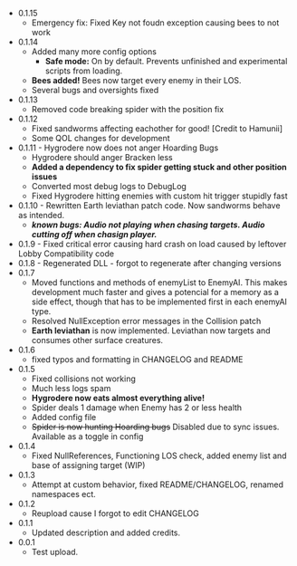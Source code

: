 - 0.1.15
	- Emergency fix: Fixed Key not foudn exception causing bees to not work  
- 0.1.14
	- Added many more config options
		- **Safe mode:** On by default. Prevents unfinished and experimental scripts from loading.
	- **Bees added!** Bees now target every enemy in their LOS.
	- Several bugs and oversights fixed
- 0.1.13
	- Removed code breaking spider with the position fix
- 0.1.12
	- Fixed sandworms affecting eachother for good! [Credit to Hamunii]
	- Some QOL changes for development
- 0.1.11 - Hygrodere now does not anger Hoarding Bugs
	- Hygrodere should anger Bracken less
	- **Added a dependency to fix spider getting stuck and other position issues**
	- Converted most debug logs to DebugLog
	- Fixed Hygrodere hitting enemies with custom hit trigger stupidly fast
- 0.1.10 - Rewritten Earth leviathan patch code. Now sandworms behave as intended.
	- ***known bugs: Audio not playing when chasing targets. Audio cutting off when chasign player.***
- 0.1.9 - Fixed critical error causing hard crash on load caused by leftover Lobby Compatibility code
- 0.1.8 - Regenerated DLL - forgot to regenerate after changing versions
- 0.1.7
	- Moved functions and methods of enemyList to EnemyAI. This makes development much faster and gives a potencial for a memory as a side effect, though that has to be implemented first in each enemyAI type.
	- Resolved NullException error messages in the Collision patch
	- **Earth leviathan** is now implemented. Leviathan now targets and consumes other surface creatures.
- 0.1.6
	- fixed typos and formatting in CHANGELOG and README
- 0.1.5
	- Fixed collisions not working
	- Much less logs spam
	- **Hygrodere now eats almost everything alive!**
	- Spider deals 1 damage when Enemy has 2 or less health
	- Added config file
	- ~~Spider is now hunting Hoarding bugs~~ Disabled due to sync issues. Available as a toggle in config
- 0.1.4
	- Fixed NullReferences, Functioning LOS check, added enemy list and base of assigning target (WIP)
- 0.1.3
	- Attempt at custom behavior, fixed README/CHANGELOG, renamed namespaces ect.
- 0.1.2
	- Reupload cause I forgot to edit CHANGELOG
- 0.1.1
	- Updated description and added credits.
- 0.0.1
	- Test upload.
